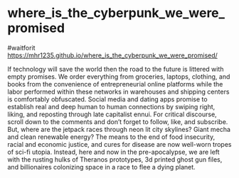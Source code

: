 # where_is_the_cyberpunk_we_were_promised
#waitforit 
https://mhr1235.github.io/where_is_the_cyberpunk_we_were_promised/

If technology will save the world then the road to the future is littered with empty promises.  We order everything from groceries, laptops, clothing, and books from the convenience of entrepreneurial online platforms while the labor performed within these networks in warehouses and shipping centers is comfortably obfuscated.  Social media and dating apps promise to establish real  and deep human to human connections by swiping right, liking, and reposting through late capitalist ennui.  For critical discourse, scroll down to the comments and don’t forget to follow, like, and subscribe.  But, where are the jetpack races through neon lit city skylines?  Giant mecha and clean renewable energy?  The means to the end of food insecurity, racial and economic justice, and cures for disease are now well-worn tropes of  sci-fi utopia.  Instead, here and now in the pre-apocalypse, we are left with the rusting hulks of Theranos prototypes, 3d printed ghost gun files, and billionaires colonizing space in a race to flee a dying planet. 

